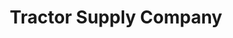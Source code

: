 ---
title: "Tractor Supply Company"
url: /inver-grove-heights/tractor-supply-company/
shop: Dorfladen
---